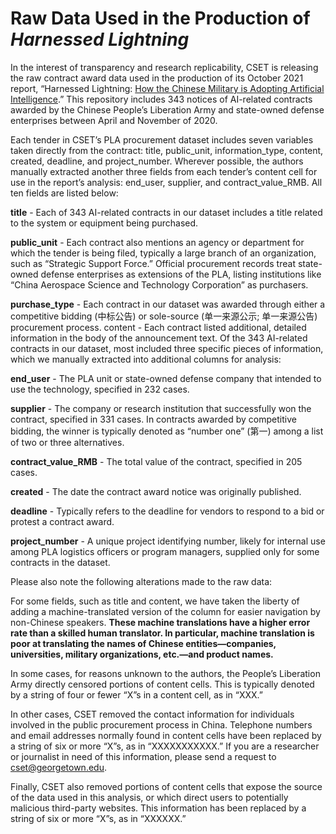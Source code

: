 # Raw Data Used in the Production of _Harnessed Lightning_

In the interest of transparency and research replicability, CSET is releasing the raw contract award data used in the production of its October 2021 report, “Harnessed Lightning: [How the Chinese Military is Adopting Artificial Intelligence](https://cset.georgetown.edu/publication/harnessed-lightning/).” This repository includes 343 notices of AI-related contracts awarded by the Chinese People’s Liberation Army and state-owned defense enterprises between April and November of 2020.

Each tender in CSET’s PLA procurement dataset includes seven variables taken directly from the contract: title, public_unit, information_type, content, created, deadline, and project_number. Wherever possible, the authors manually extracted another three fields from each tender’s content cell for use in the report’s analysis: end_user, supplier, and contract_value_RMB. All ten fields are listed below:

**title** - Each of 343 AI-related contracts in our dataset includes a title related to the system or equipment being purchased.

**public_unit** - Each contract also mentions an agency or department for which the tender is being filed, typically a large branch of an organization, such as “Strategic Support Force.” Official procurement records treat state-owned defense enterprises as extensions of the PLA, listing institutions like “China Aerospace Science and Technology Corporation” as purchasers.

**purchase_type** - Each contract in our dataset was awarded through either a competitive bidding (中标公告) or sole-source (单一来源公示; 单一来源公告) procurement process.
content - Each contract listed additional, detailed information in the body of the announcement text. Of the 343 AI-related contracts in our dataset, most included three specific pieces of information, which we manually extracted into additional columns for analysis:

**end_user** - The PLA unit or state-owned defense company that intended to use the technology, specified in 232 cases.

**supplier** - The company or research institution that successfully won the contract, specified in 331 cases. In contracts awarded by competitive bidding, the winner is typically denoted as “number one” (第一) among a list of two or three alternatives.

**contract_value_RMB** - The total value of the contract, specified in 205 cases.

**created** - The date the contract award notice was originally published.

**deadline** - Typically refers to the deadline for vendors to respond to a bid or protest a contract award.

**project_number** - A unique project identifying number, likely for internal use among PLA logistics officers or program managers, supplied only for some contracts in the dataset.

Please also note the following alterations made to the raw data:

For some fields, such as title and content, we have taken the liberty of adding a machine-translated version of the column for easier navigation by non-Chinese speakers. **These machine translations have a higher error rate than a skilled human translator. In particular, machine translation is poor at translating the names of Chinese entities—companies, universities, military organizations, etc.—and product names.**

In some cases, for reasons unknown to the authors, the People’s Liberation Army directly censored portions of content cells. This is typically denoted by a string of four or fewer “X”s in a content cell, as in “XXX.”

In other cases, CSET removed the contact information for individuals involved in the public procurement process in China. Telephone numbers and email addresses normally found in content cells have been replaced by a string of six or more “X”s, as in “XXXXXXXXXXX.” If you are a researcher or journalist in need of this information, please send a request to cset@georgetown.edu.

Finally, CSET also removed portions of content cells that expose the source of the data used in this analysis, or which direct users to potentially malicious third-party websites. This information has been replaced by a string of six or more “X”s, as in “XXXXXX.”
